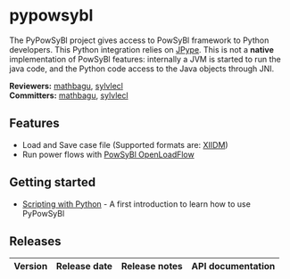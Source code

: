 # pypowsybl
The PyPowSyBl project gives access to PowSyBl framework to Python developers. This Python integration relies on [JPype](https://github.com/jpype-project/jpype). This is not a **native** implementation of PowSyBl features: internally a JVM is started to run the java code, and the Python code access to the Java objects through JNI.

**Reviewers:** [mathbagu](https://github.com/mathbagu), [sylvlecl](https://github.com/sylvlecl)  
**Committers:** [mathbagu](https://github.com/mathbagu), [sylvlecl](https://github.com/sylvlecl)

## Features
- Load and Save case file (Supported formats are: [XIIDM](../../grid/formats/xiidm.md))
- Run power flows with [PowSyBl OpenLoadFlow](../../simulation/powerflow/openlf.md)

## Getting started

- [Scripting with Python](../../developer/scripting/python.md) - A first introduction to learn how to use PyPowSyBl

## Releases

| Version | Release date | Release notes | API documentation |
| ------- | ------------ | ------------- | ----------------- |
